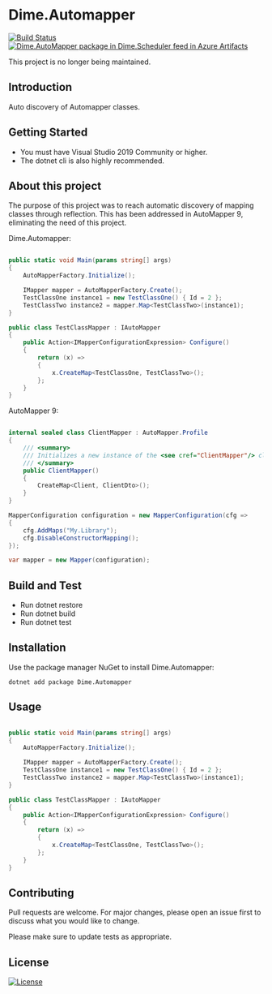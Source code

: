 # Dime.Automapper

[![Build Status](https://dev.azure.com/dimenicsbe/Utilities/_apis/build/status/AutoMapper%20-%20MAIN%20-%20CI?branchName=master)](https://dev.azure.com/dimenicsbe/Utilities/_build/latest?definitionId=69&branchName=master) [![Dime.AutoMapper package in Dime.Scheduler feed in Azure Artifacts](https://feeds.dev.azure.com/dimenicsbe/_apis/public/Packaging/Feeds/a7b896fd-9cd8-4291-afe1-f223483d87f0/Packages/da2ca1af-89ef-49ff-b518-74ca3e5df853/Badge)](https://dev.azure.com/dimenicsbe/Utilities/_packaging?_a=package&feed=a7b896fd-9cd8-4291-afe1-f223483d87f0&package=da2ca1af-89ef-49ff-b518-74ca3e5df853&preferRelease=true)

This project is no longer being maintained.

## Introduction

Auto discovery of Automapper classes.

## Getting Started

- You must have Visual Studio 2019 Community or higher.
- The dotnet cli is also highly recommended.

## About this project

The purpose of this project was to reach automatic discovery of mapping classes through reflection. This has been addressed in AutoMapper 9, eliminating the need of this project.

Dime.Automapper:

```csharp

public static void Main(params string[] args)
{
    AutoMapperFactory.Initialize();

    IMapper mapper = AutoMapperFactory.Create();
    TestClassOne instance1 = new TestClassOne() { Id = 2 };
    TestClassTwo instance2 = mapper.Map<TestClassTwo>(instance1);
}

public class TestClassMapper : IAutoMapper
{
    public Action<IMapperConfigurationExpression> Configure()
    {
        return (x) =>
        {
            x.CreateMap<TestClassOne, TestClassTwo>();
        };
    }
}

```

AutoMapper 9:

``` csharp

internal sealed class ClientMapper : AutoMapper.Profile
{
    /// <summary>
    /// Initializes a new instance of the <see cref="ClientMapper"/> class
    /// </summary>
    public ClientMapper()
    {        
        CreateMap<Client, ClientDto>();
    }
}

MapperConfiguration configuration = new MapperConfiguration(cfg =>
{
    cfg.AddMaps("My.Library");
    cfg.DisableConstructorMapping();
});

var mapper = new Mapper(configuration);
```


## Build and Test

- Run dotnet restore
- Run dotnet build
- Run dotnet test

## Installation

Use the package manager NuGet to install Dime.Automapper:

`dotnet add package Dime.Automapper`

## Usage

``` csharp

public static void Main(params string[] args)
{
    AutoMapperFactory.Initialize();

    IMapper mapper = AutoMapperFactory.Create();
    TestClassOne instance1 = new TestClassOne() { Id = 2 };
    TestClassTwo instance2 = mapper.Map<TestClassTwo>(instance1);
}

public class TestClassMapper : IAutoMapper
{
    public Action<IMapperConfigurationExpression> Configure()
    {
        return (x) =>
        {
            x.CreateMap<TestClassOne, TestClassTwo>();
        };
    }
}
```

## Contributing

Pull requests are welcome. For major changes, please open an issue first to discuss what you would like to change.

Please make sure to update tests as appropriate.

## License

[![License](http://img.shields.io/:license-mit-blue.svg?style=flat-square)](http://badges.mit-license.org)